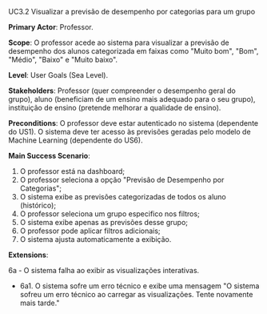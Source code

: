 UC3.2 Visualizar a previsão de desempenho por categorias para um grupo

**Primary Actor**: Professor.

**Scope**: O professor acede ao sistema para visualizar a previsão de desempenho dos alunos categorizada em faixas como "Muito bom", "Bom", "Médio", "Baixo" e "Muito baixo".

**Level**: User Goals (Sea Level).

**Stakeholders**: Professor (quer compreender o desempenho geral do grupo), aluno (beneficiam de um ensino mais adequado para o seu grupo), instituição de ensino (pretende melhorar a qualidade de ensino).

**Preconditions**: O professor deve estar autenticado no sistema (dependente do US1). O sistema deve ter acesso às previsões geradas pelo modelo de Machine Learning (dependente do US6). 

**Main Success Scenario**:
1. O professor está na dashboard;
2. O professor seleciona a opção "Previsão de Desempenho por Categorias";
3. O sistema exibe as previsões categorizadas de todos os aluno (histórico);
4. O professor seleciona um grupo especifico nos filtros;
4. O sistema exibe apenas as previsões desse grupo;
5. O professor pode aplicar filtros adicionais;
6. O sistema ajusta automaticamente a exibição.

**Extensions**:

6a - O sistema falha ao exibir as visualizações interativas.
- 6a1. O sistema sofre um erro técnico e exibe uma mensagem "O sistema sofreu um erro técnico ao carregar as visualizações. Tente novamente mais tarde."